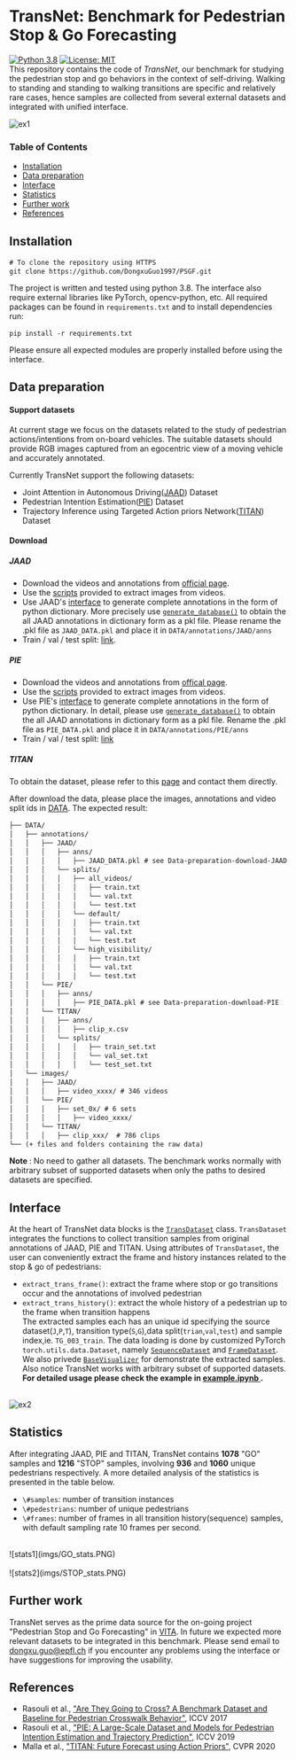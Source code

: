 # TransNet: Benchmark for Pedestrian Stop & Go Forecasting
[![Python 3.8](https://img.shields.io/badge/python-3.8-blue.svg)](https://www.python.org/downloads/release/python-380//)
[![License: MIT](https://img.shields.io/badge/License-MIT-yellow.svg)](https://opensource.org/licenses/MIT) <br>
This repository contains the code of *TransNet*, our benchmark for studying the pedestrian stop and go behaviors in the context of self-driving. 
Walking to standing and standing to walking transitions are specific and relatively rare cases, hence samples are collected from several external datasets and 
integrated with unified interface.

![ex1](imgs/jaad_01.gif)

### Table of Contents
- [Installation](#installation)
- [Data preparation](#data-preparation)
- [Interface](#interface)
- [Statistics](#Statistics)
- [Further work](#further-work)
- [References](#references)


## Installation

```
# To clone the repository using HTTPS
git clone https://github.com/DongxuGuo1997/PSGF.git
```

The project is written and tested using python 3.8. The interface also require external libraries like PyTorch,
opencv-python, etc.  All required packages can be found in `requirements.txt` and to install dependencies run:
```
pip install -r requirements.txt
```
Please ensure all expected modules are properly installed before using the interface.


## Data preparation
#### Support datasets
At current stage we focus on the datasets related to the study of pedestrian actions/intentions from on-board vehicles.
The suitable datasets should provide RGB images captured from an egocentric view of a moving vehicle and accurately annotated.<br>

Currently TransNet support the following datasets:<br/>
* Joint Attention in Autonomous Driving([JAAD](http://data.nvision2.eecs.yorku.ca/JAAD_dataset/)) Dataset
* Pedestrian Intention Estimation([PIE](http://data.nvision2.eecs.yorku.ca/PIE_dataset/)) Dataset
* Trajectory Inference using Targeted Action priors Network([TITAN](https://usa.honda-ri.com/titan)) Dataset

#### Download
##### JAAD

- Download the videos and annotations from [official page](https://github.com/ykotseruba/JAAD). 
- Use the [scripts](https://github.com/ykotseruba/JAAD/blob/JAAD_2.0/split_clips_to_frames.sh) provided to extract images from videos.
- Use JAAD's [interface](https://github.com/ykotseruba/JAAD/blob/JAAD_2.0/jaad_data.py) to generate complete annotations in the form of python dictionary.
  More precisely use [`generate_database()`](https://github.com/ykotseruba/JAAD/blob/JAAD_2.0/jaad_data.py#L421) to obtain the all JAAD annotations in dictionary form as a pkl file.
  Please rename the .pkl file as `JAAD_DATA.pkl` and place it in `DATA/annotations/JAAD/anns`
- Train / val / test split: [link](https://github.com/ykotseruba/JAAD/tree/JAAD_2.0/split_ids).

##### PIE

- Download the videos and annotations from [offical page](https://github.com/aras62/PIE#interface). 
- Use the [scripts](https://github.com/aras62/PIE/blob/master/split_clips_to_frames.sh) provided to extract images from videos.
- Use PIE's [interface](https://github.com/aras62/PIE/blob/master/pie_data.py) to generate complete annotations in the form of python dictionary.
  In detail, please use [`generate_database()`](https://github.com/aras62/PIE/blob/master/pie_data.py#L441) to obtain the all JAAD annotations in dictionary form as a pkl file.
  Rename the .pkl file as `PIE_DATA.pkl` and place it in `DATA/annotations/PIE/anns`
- Train / val / test split: [link](https://github.com/aras62/PIE/blob/2256f96b8ab24d8407af34fb1f0b9a4714cd532e/pie_data.py#L84)

##### TITAN
To obtain the dataset, please refer to this [page]( https://usa.honda-ri.com/titan) and contact them directly.

After download the data, please place the images, annotations and video split ids in [DATA](https://github.com/DongxuGuo1997/TransNet/tree/main/DATA).
The expected result:
```
├── DATA/
│   ├── annotations/ 
│   │   ├── JAAD/ 
│   │   │   ├── anns/  
│   │   │   │   ├── JAAD_DATA.pkl # see Data-preparation-download-JAAD
│   │   │   └── splits/
│   │   │   │   ├── all_videos/
│   │   │   │   │   ├── train.txt
│   │   │   │   │   └── val.txt
│   │   │   │   │   └── test.txt
│   │   │   │   └── default/
│   │   │   │   │   ├── train.txt
│   │   │   │   │   └── val.txt
│   │   │   │   │   └── test.txt
│   │   │   │   └── high_visibility/
│   │   │   │   │   ├── train.txt
│   │   │   │   │   └── val.txt
│   │   │   │   │   └── test.txt
│   │   └── PIE/
│   │   │   ├── anns/ 
│   │   │   │   ├── PIE_DATA.pkl # see Data-preparation-download-PIE
│   │   └── TITAN/
│   │   │   ├── anns/
│   │   │   │   ├── clip_x.csv
│   │   │   └── splits/
│   │   │   │   │   ├── train_set.txt
│   │   │   │   │   └── val_set.txt
│   │   │   │   │   └── test_set.txt
│   └── images/
│   │   ├── JAAD/
│   │   │   ├── video_xxxx/ # 346 videos
│   │   └── PIE/
│   │   │   ├── set_0x/ # 6 sets
│   │   │   │   ├── video_xxxx/ 
│   │   └── TITAN/
│   │   │   ├── clip_xxx/  # 786 clips
└── (+ files and folders containing the raw data)
```
<b> Note </b>: No need to gather all datasets. The benchmark works normally with arbitrary subset of supported datasets when only the paths to desired datasets are specified.

## Interface  
At the heart of TransNet data blocks is the [`TransDataset`](https://github.com/DongxuGuo1997/TransNet/blob/main/src/dataset/trans/data.py) class.
`TransDataset` integrates the functions to collect transition samples from original annotations of JAAD, PIE and TITAN.
Using attributes of `TransDataset`, the user can conveniently extract the frame and history instances related to the stop & go of pedestrians:<br>
* `extract_trans_frame()`: extract the frame where stop or go transitions occur and the annotations of involved pedestrian
* `extract_trans_history()`: extract the whole history of a pedestrian up to the frame when transition happens <br>
The extracted samples each has an unique id specifying the source dataset(`J`,`P`,`T`), transition type(`S`,`G`),data split(`trian`,`val`,`test`) 
and sample index,ie. `TG_003_train`. The data loading is done by customized PyTorch `torch.utils.data.Dataset`, namely [`SequenceDataset`](https://github.com/DongxuGuo1997/TransNet/blob/main/src/dataset/loader.py#L76) and 
[`FrameDataset`](https://github.com/DongxuGuo1997/TransNet/blob/main/src/dataset/loader.py#L29). We also privede [`BaseVisualizer`](https://github.com/DongxuGuo1997/TransNet/blob/main/src/visualizer/draw.py#L36) for demonstrate the extracted samples. 
Also notice TransNet works with arbitrary subset of supported datasets. 
<b>For detailed usage please check the example in [<b>example.ipynb </b>](https://github.com/DongxuGuo1997/TransNet/blob/main/example.ipynb). <br>
</b><br>

![ex2](imgs/TITAN.gif)

## Statistics
After integrating JAAD, PIE and TITAN, TransNet contains <b>1078</b> "GO" samples and <b>1216</b> "STOP" samples, 
involving <b>936</b> and <b>1060</b> unique pedestrians respectively. A more detailed analysis of the statistics is presented in the table below.
<br/>
* `\#samples`: number of transition instances
* `\#pedestrians`: number of unique pedestrians
* `\#frames`: number of frames in all transition history(sequence) samples, with default sampling rate 10 frames per second.
<br/>
![stats1](imgs/GO_stats.PNG)
<br>
<br>
![stats2](imgs/STOP_stats.PNG)
<br>

## Further work
TransNet serves as the prime data source for the on-going project "Pedestrian Stop and Go Forecasting" in [VITA](https://www.epfl.ch/labs/vita/).
In future we expected more relevant datasets to be integrated in this benchmark.
Please send email to [dongxu.guo@epfl.ch]() if you encounter any problems using the interface or have suggestions for improving the usability.

## References
- Rasouli et al., ["Are They Going to Cross? A Benchmark Dataset and Baseline for Pedestrian
Crosswalk Behavior"](https://openaccess.thecvf.com/content_ICCV_2017_workshops/papers/w3/Rasouli_Are_They_Going_ICCV_2017_paper.pdf), ICCV 2017
- Rasouli et al., ["PIE: A Large-Scale Dataset and Models for Pedestrian Intention Estimation and
Trajectory Prediction"](https://openaccess.thecvf.com/content_ICCV_2019/papers/Rasouli_PIE_A_Large-Scale_Dataset_and_Models_for_Pedestrian_Intention_Estimation_ICCV_2019_paper.pdf),
 ICCV 2019
- Malla et al., ["TITAN: Future Forecast using Action Priors"](https://arxiv.org/abs/2003.13886), CVPR 2020
